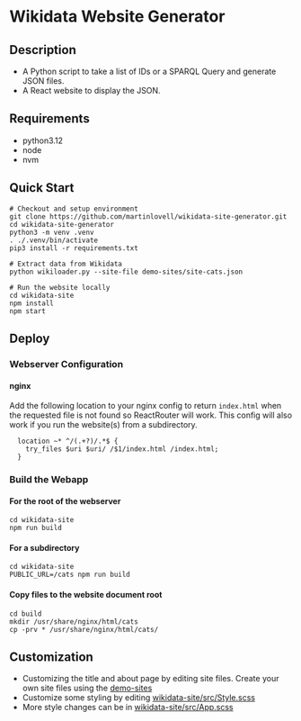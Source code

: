 # Wikidata Website Generator

## Description
- A Python script to take a list of IDs or a SPARQL Query and generate JSON files.
- A React website to display the JSON.

## Requirements
- python3.12
- node
- nvm

## Quick Start
```
# Checkout and setup environment
git clone https://github.com/martinlovell/wikidata-site-generator.git
cd wikidata-site-generator
python3 -m venv .venv
. ./.venv/bin/activate
pip3 install -r requirements.txt

# Extract data from Wikidata
python wikiloader.py --site-file demo-sites/site-cats.json

# Run the website locally
cd wikidata-site
npm install
npm start
```

## Deploy
### Webserver Configuration
#### nginx
Add the following location to your nginx config to return `index.html` when the requested file is not found so ReactRouter will work. This config will also work if you run the website(s) from a subdirectory.
```
  location ~* ^/(.+?)/.*$ {
	try_files $uri $uri/ /$1/index.html /index.html;
  }
```
### Build the Webapp
#### For the root of the webserver
```
cd wikidata-site
npm run build
```
#### For a subdirectory
```
cd wikidata-site
PUBLIC_URL=/cats npm run build
```
#### Copy files to the website document root
```
cd build
mkdir /usr/share/nginx/html/cats
cp -prv * /usr/share/nginx/html/cats/
```

## Customization
- Customizing the title and about page by editing site files. Create your own site files using the [demo-sites](demo-sites)
- Customize some styling by editing [wikidata-site/src/Style.scss](wikidata-site/src/Style.scss)
- More style changes can be in [wikidata-site/src/App.scss](wikidata-site/src/App.scss)